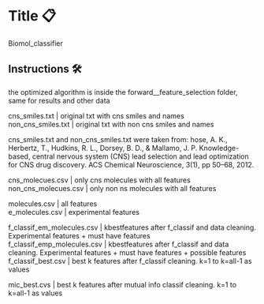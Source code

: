 # Title 📋

Biomol_classifier <br/>

## Instructions 🛠️

the optimized algorithm is inside the forward__feature_selection folder, same for results and other data <br/>

cns_smiles.txt | original txt with cns smiles and names <br/>
non_cns_smiles.txt | original txt with  non cns smiles and names <br/>

cns_smiles.txt and non_cns_smiles.txt were taken from: hose, A. K., Herbertz, T., Hudkins, R. L., Dorsey, B. D., & Mallamo, J. P. Knowledge-based, central nervous system (CNS) lead selection and lead optimization for CNS drug discovery. ACS Chemical Neuroscience, 3(1), pp 50–68, 2012.

cns_molecues.csv | only cns molecules with all features <br/>
non_cns_molecues.csv | only non ns molecules with all features <br/>

molecules.csv | all features <br/>
e_molecules.csv | experimental features <br/>

f_classif_em_molecules.csv | kbestfeatures after f_classif and data cleaning. Experimental features + must have features <br/>
f_classif_emp_molecules.csv | kbestfeatures after f_classif and data cleaning. Experimental features + must have features + possible features <br/>
f_classif_best.csv | best k features after f_classif cleaning. k=1 to k=all-1 as values <br/>

mic_best.cvs | best k features after mutual info classif cleaning. k=1 to k=all-1 as values<br/>

